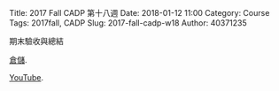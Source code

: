 Title: 2017 Fall CADP 第十八週
Date: 2018-01-12 11:00
Category: Course
Tags: 2017fall, CADP
Slug: 2017-fall-cadp-w18
Author: 40371235


<!-- PELICAN_END_SUMMARY -->

期末驗收與總結

<p><a href="https://cadpb.kmol.info/40371235/doc/trunk/blog/index.html">倉儲</a>.</p>


<p><a href="https://www.youtube.com/channel/UCW4QQmJxYXlZudefrSRhwdA">YouTube</a>.</p>